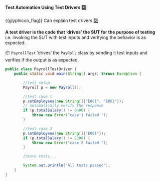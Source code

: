 <div id="title">

#### Test Automation Using Test Drivers :two:

</div>

<span id="prereqs"></span>

<span id="outcomes">{{glyphicon_flag}} Can explain test drivers :two:</span>

<div id="body">

**A test driver is the code that ‘drives’ the <tooltip content="Software Under Test">SUT</tooltip> for the purpose of testing** i.e. invoking the SUT with test inputs and verifying the behavior is as expected. 

<tip-box> 

:package: `PayrollTest` ‘drives’ the `PayRoll` class by sending it test inputs and verifies if the output is as expected.

```java
public class PayrollTestDriver {
    public static void main(String[] args) throws Exception {

        //test setup
        Payroll p = new Payroll();

        //test case 1
        p.setEmployees(new String[]{"E001", "E002"});
        // automatically verify the response
        if (p.totalSalary() != 6400) {
            throw new Error("case 1 failed ");
        }

        //test case 2
        p.setEmployees(new String[]{"E001"});
        if (p.totalSalary() != 2300) {
            throw new Error("case 2 failed ");
        }

        //more tests...

        System.out.println("All tests passed");
    }
}
```
</tip-box>

</div>

<div id="extras">
</div>